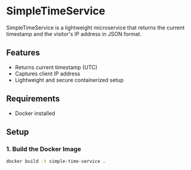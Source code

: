 # SimpleTimeService

SimpleTimeService is a lightweight microservice that returns the current timestamp and the visitor's IP address in JSON format.

## Features
- Returns current timestamp (UTC)
- Captures client IP address
- Lightweight and secure containerized setup

## Requirements
- Docker installed

## Setup

### 1. Build the Docker Image
```sh
docker build -t simple-time-service .

